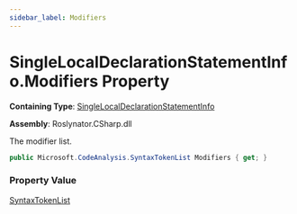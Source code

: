 ```yaml
---
sidebar_label: Modifiers
---
```


# SingleLocalDeclarationStatementInfo\.Modifiers Property

**Containing Type**: [SingleLocalDeclarationStatementInfo](../index.md)

**Assembly**: Roslynator\.CSharp\.dll

  
The modifier list\.

```csharp
public Microsoft.CodeAnalysis.SyntaxTokenList Modifiers { get; }
```

### Property Value

[SyntaxTokenList](https://docs.microsoft.com/en-us/dotnet/api/microsoft.codeanalysis.syntaxtokenlist)

